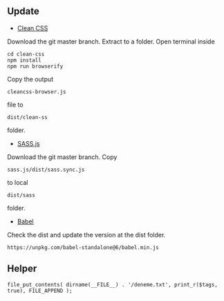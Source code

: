 ## Update

* [Clean CSS](https://github.com/jakubpawlowicz/clean-css)

Download the git master branch. Extract to a folder. Open terminal inside

```
cd clean-css
npm install
npm run browserify
```

Copy the output
```
cleancss-browser.js
```
file to
```
dist/clean-ss
```
folder.

* [SASS.js](https://github.com/medialize/sass.js/)

Download the git master branch. Copy
```
sass.js/dist/sass.sync.js
```
to local
```
dist/sass
```
folder.

* [Babel](https://github.com/babel/babel-standalone)

Check the dist and update the version at the dist folder.
```
https://unpkg.com/babel-standalone@6/babel.min.js
```

## Helper

```
file_put_contents( dirname(__FILE__) . '/deneme.txt', print_r($tags, true), FILE_APPEND );
```